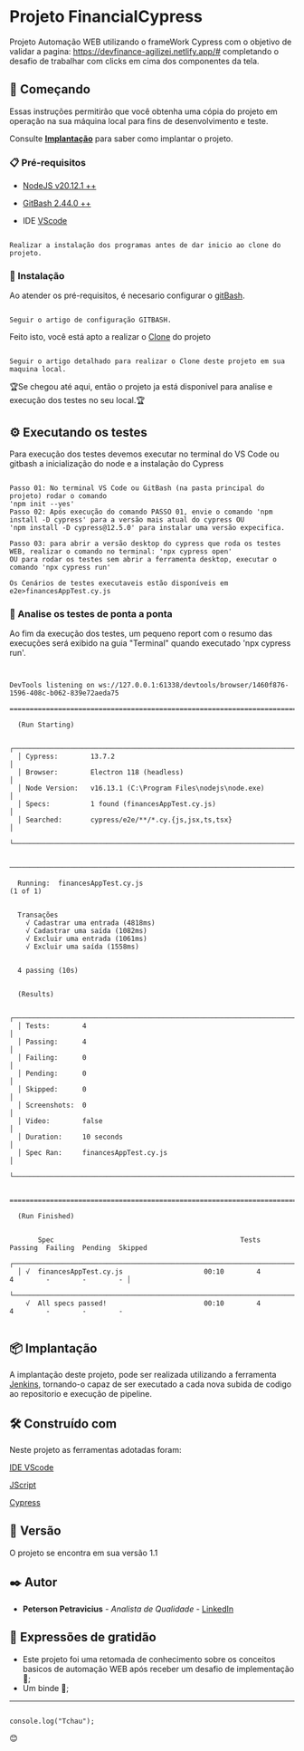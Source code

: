 # Projeto FinancialCypress

Projeto Automação WEB utilizando o frameWork Cypress com o objetivo de validar a pagina: https://devfinance-agilizei.netlify.app/# completando o desafio de trabalhar com clicks em cima dos componentes da tela.

## 🚀 Começando

Essas instruções permitirão que você obtenha uma cópia do projeto em operação na sua máquina local para fins de desenvolvimento e teste.

Consulte **[Implantação](https://github.com/PetersonPetravicius/financialCypress)** para saber como implantar o projeto.

### 📋 Pré-requisitos


+ [NodeJS v20.12.1 ++](https://nodejs.org/en/download) 

+ [GitBash 2.44.0 ++](https://git-scm.com/downloads)

+ IDE [VScode](https://code.visualstudio.com/download)

```

Realizar a instalação dos programas antes de dar inicio ao clone do projeto.

```

### 🔧 Instalação

Ao atender os pré-requisitos, é necesario configurar o [gitBash](https://git-scm.com/book/pt-br/v2/Come%C3%A7ando-Configura%C3%A7%C3%A3o-Inicial-do-Git).

```

Seguir o artigo de configuração GITBASH.

```

Feito isto, você está apto a realizar o [Clone](https://www.dio.me/articles/comando-git-conheca-o-git-clone-como-nunca) do projeto

```

Seguir o artigo detalhado para realizar o Clone deste projeto em sua maquina local.

```

🏆Se chegou até aqui, então o projeto ja está disponivel para analise e execução dos testes no seu local.🏆 

## ⚙️ Executando os testes

Para execução dos testes devemos executar no terminal do VS Code ou gitbash a inicialização do node e a instalação do Cypress
```

Passo 01: No terminal VS Code ou GitBash (na pasta principal do projeto) rodar o comando
'npm init --yes'
Passo 02: Após execução do comando PASSO 01, envie o comando 'npm install -D cypress' para a versão mais atual do cypress OU
'npm install -D cypress@12.5.0' para instalar uma versão expecifica.

Passo 03: para abrir a versão desktop do cypress que roda os testes WEB, realizar o comando no terminal: 'npx cypress open'
OU para rodar os testes sem abrir a ferramenta desktop, executar o comando 'npx cypress run'

Os Cenários de testes executaveis estão disponíveis em e2e>financesAppTest.cy.js

```

### 🔩 Analise os testes de ponta a ponta

Ao fim da execução dos testes, um pequeno report com o resumo das execuções será exibido na guia "Terminal" quando executado 'npx cypress run'.

```


DevTools listening on ws://127.0.0.1:61338/devtools/browser/1460f876-1596-408c-b062-839e72aeda75

====================================================================================================

  (Run Starting)

  ┌────────────────────────────────────────────────────────────────────────────────────────────────┐
  │ Cypress:        13.7.2                                                                         │
  │ Browser:        Electron 118 (headless)                                                        │
  │ Node Version:   v16.13.1 (C:\Program Files\nodejs\node.exe)                                    │
  │ Specs:          1 found (financesAppTest.cy.js)                                                │
  │ Searched:       cypress/e2e/**/*.cy.{js,jsx,ts,tsx}                                            │
  └────────────────────────────────────────────────────────────────────────────────────────────────┘


────────────────────────────────────────────────────────────────────────────────────────────────────

  Running:  financesAppTest.cy.js                                                           (1 of 1)


  Transações
    √ Cadastrar uma entrada (4818ms)
    √ Cadastrar uma saída (1082ms)
    √ Excluir uma entrada (1061ms)
    √ Excluir uma saída (1558ms)


  4 passing (10s)


  (Results)

  ┌────────────────────────────────────────────────────────────────────────────────────────────────┐
  │ Tests:        4                                                                                │
  │ Passing:      4                                                                                │
  │ Failing:      0                                                                                │
  │ Pending:      0                                                                                │
  │ Skipped:      0                                                                                │
  │ Screenshots:  0                                                                                │
  │ Video:        false                                                                            │
  │ Duration:     10 seconds                                                                       │
  │ Spec Ran:     financesAppTest.cy.js                                                            │
  └────────────────────────────────────────────────────────────────────────────────────────────────┘


====================================================================================================

  (Run Finished)


       Spec                                              Tests  Passing  Failing  Pending  Skipped
  ┌────────────────────────────────────────────────────────────────────────────────────────────────┐
  │ √  financesAppTest.cy.js                    00:10        4        4        -        -        - │
  └────────────────────────────────────────────────────────────────────────────────────────────────┘
    √  All specs passed!                        00:10        4        4        -        -        -


```

## 📦 Implantação

A implantação deste projeto, pode ser realizada utilizando a ferramenta [Jenkins](https://digital.ai/pt/catalyst-blog/how-to-launch-jenkins-selenium-tests-using-the-pipeline/), tornando-o capaz de ser executado a cada nova 
subida de codigo ao repositorio e execução de pipeline.

## 🛠️ Construído com

Neste projeto as ferramentas adotadas foram:

[IDE VScode](https://visualstudio.microsoft.com/pt-br/vs/getting-started/)

[JScript](https://developer.mozilla.org/pt-BR/docs/Web/JavaScript)

[Cypress](https://docs.cypress.io/guides/overview/why-cypress)


## 📌 Versão

O projeto se encontra em sua versão 1.1 

## ✒️ Autor

* **Peterson Petravicius** - *Analista de Qualidade* - [LinkedIn](https://www.linkedin.com/in/petersonpk/)


## 🎁 Expressões de gratidão

* Este projeto foi uma retomada de conhecimento sobre os conceitos basicos de automação WEB após receber um desafio de implementação 📢;
* Um binde 🍺;

---

```

console.log("Tchau");

```
😊